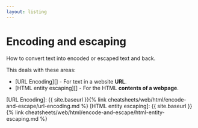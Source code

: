 ```yaml
---
layout: listing
---
```

# Encoding and escaping


How to convert text into encoded or escaped text and back.

This deals with these areas:

- [URL Encoding][] - For text in a website **URL**.
- [HTML entity escaping][] - For the HTML **contents of a webpage**.

[URL Encoding]: {{ site.baseurl }}{% link cheatsheets/web/html/encode-and-escape/url-encoding.md %}
[HTML entity escaping]: {{ site.baseurl }}{% link cheatsheets/web/html/encode-and-escape/html-entity-escaping.md %}
